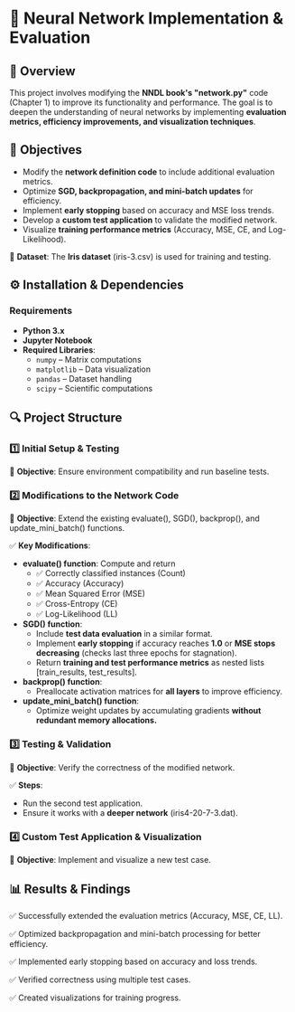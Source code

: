 # 🧠 Neural Network Implementation & Evaluation  

## 📜 Overview  
This project involves modifying the **NNDL book's "network.py"** code (Chapter 1) to improve its functionality and performance. The goal is to deepen the understanding of neural networks by implementing **evaluation metrics, efficiency improvements, and visualization techniques**.  

## 🎯 Objectives  
- Modify the **network definition code** to include additional evaluation metrics.  
- Optimize **SGD, backpropagation, and mini-batch updates** for efficiency.  
- Implement **early stopping** based on accuracy and MSE loss trends.  
- Develop a **custom test application** to validate the modified network.  
- Visualize **training performance metrics** (Accuracy, MSE, CE, and Log-Likelihood).  

📌 **Dataset**: The **Iris dataset** (iris-3.csv) is used for training and testing.  

## ⚙️ Installation & Dependencies  
### **Requirements**  
- **Python 3.x**  
- **Jupyter Notebook**  
- **Required Libraries**:  
  - `numpy` – Matrix computations  
  - `matplotlib` – Data visualization  
  - `pandas` – Dataset handling  
  - `scipy` – Scientific computations  

## 🔍 Project Structure
### 1️⃣ Initial Setup & Testing
📌 **Objective**: Ensure environment compatibility and run baseline tests.

### 2️⃣ Modifications to the Network Code
📌 **Objective**: Extend the existing evaluate(), SGD(), backprop(), and update_mini_batch() functions.

✅ **Key Modifications**:
- **evaluate() function**: Compute and return
  - ✅ Correctly classified instances (Count)
  - ✅ Accuracy (Accuracy)
  - ✅ Mean Squared Error (MSE)
  - ✅ Cross-Entropy (CE)
  - ✅ Log-Likelihood (LL)
- **SGD() function**:
  - Include **test data evaluation** in a similar format.
  - Implement **early stopping** if accuracy reaches **1.0** or **MSE stops decreasing** (checks last three epochs for stagnation).
  - Return **training and test performance metrics** as nested lists [train_results, test_results].
- **backprop() function**:
  - Preallocate activation matrices for **all layers** to improve efficiency.
- **update_mini_batch() function**:
  - Optimize weight updates by accumulating gradients **without redundant memory allocations.**

### 3️⃣ Testing & Validation
📌 **Objective**: Verify the correctness of the modified network.

✅ **Steps**:
- Run the second test application.
- Ensure it works with a **deeper network** (iris4-20-7-3.dat).

### 4️⃣ Custom Test Application & Visualization
📌 **Objective**: Implement and visualize a new test case.

## 📊 Results & Findings
✅ Successfully extended the evaluation metrics (Accuracy, MSE, CE, LL).

✅ Optimized backpropagation and mini-batch processing for better efficiency.

✅ Implemented early stopping based on accuracy and loss trends.

✅ Verified correctness using multiple test cases.

✅ Created visualizations for training progress.
